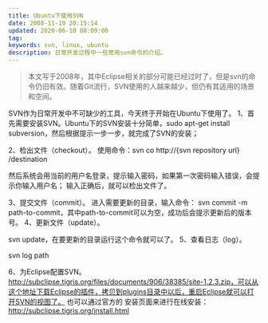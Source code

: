 ```yaml
---
title: Ubuntu下使用SVN
date: 2008-11-10 20:15:14
updated: 2020-06-10 08:09:00
tag: 
keywords: svn, linux, ubuntu
description: 日常开发过程中一些常用svn命令的介绍。
---
```


> 本文写于2008年，其中Eclipse相关的部分可能已经过时了，但是svn的命令仍旧有效。随着Git流行，SVN使用的人越来越少，但仍有其适用的场景和空间。

SVN作为日常开发中不可缺少的工具，今天终于开始在Ubuntu下使用了。
1、首先需要安装SVN。Ubuntu下的SVN安装十分简单，sudo apt-get install subversion，然后根据提示一步一步，就完成了SVN的安装；

2、检出文件（checkout）。
使用命令：svn co http://{svn repository url} /destination

然后系统会用当前的用户名登录，提示输入密码，如果第一次密码输入错误，会提示你输入用户名；
输入正确后，就可以检出文件了。

3、提交文件（commit）。
进入需要更新的目录，输入命令：
svn commit -m path-to-commit，其中path-to-commit可以为空，成功后会提示更新后的版本号。
4、更新文件（update）。

svn update，在要更新的目录运行这个命令就可以了。
5、查看日志（log）。

svn log path

6、为Eclipse配置SVN。
http://subclipse.tigris.org/files/documents/906/38385/site-1.2.3.zip，可以从这个地址下载Eclipse的插件，拷贝到plugins目录中以后，重启Eclipse就可以打开SVN的视图了。
也可以通过官方的 安装页面来进行在线安装：http://subclipse.tigris.org/install.html












